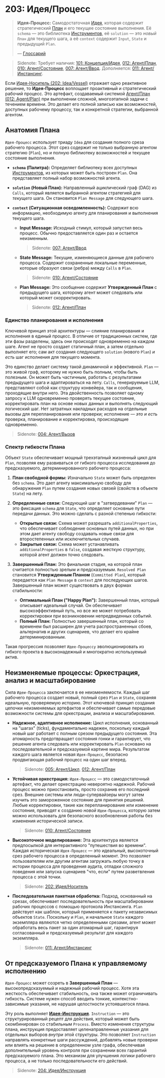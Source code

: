 # 203: Идея/Процесс

> **Идея-Процесс:** Самодостаточная [Идея](./101_concept_idea.md), которая содержит стратегический [План](./012_agent_plan.md) и его текущее состояние выполнения. Её `schema` — это библиотека [Инструментов](./002_agent_tool.md), её `solution` — это _новый_ `План` для текущего шага, а её `context` содержит `Input`, `State` и предыдущий `Plan`.
>
> — [Глоссарий](./000_glossary.md)

> Sidenote: Требует наличия: [101: Концепция/Идея](./101_concept_idea.md), [012: Агент/План](./012_agent_plan.md), [010: Агент/Состояние](./010_agent_state.md), [007: Агент/Ввод](./007_agent_input.md). Дополняется: [011: Агент/Инстансинг](./011_agent_instancing.md).

Если [Идея-Носитель (202: Idea/Vessel)](./202_idea_vessel.md) отражает одно реактивное решение, то **Идея-Процесс** воплощает проактивный и стратегический рабочий процесс. Это артефакт, создаваемый системой [Агент/План (012: Agent/Plan)](./012_agent_plan.md) при выполнении сложной, многоэтапной задачи с течением времени. Это делает его полной записью как возможностей, доступных рабочему процессу, так и конкретной стратегии, выбранной агентом.

## Анатомия Плана

`Идея-Процесс` использует триаду `Idea` для создания полного среза рабочего процесса. Этот срез содержит не только выбранную агентом стратегию (`Plan`), но и полную библиотеку возможностей и текущее состояние выполнения.

- **`schema` (Палитра):** Определяет библиотеку всех доступных [Инструментов](./002_agent_tool.md), из которых может быть построен `Plan`. Она представляет полный набор возможностей агента.

- **`solution` (Новый План):** Направленный ациклический граф (DAG) из `Calls`, который является выбранной агентом стратегией для _текущего_ шага. Он становится `Plan Message` для следующего шага.

- **`context` (Ситуационная осведомленность):** Содержит всю информацию, необходимую агенту для планирования и выполнения текущего шага.
  - **Input Message:** Исходный стимул, который запустил весь процесс. Обычно предоставляется один раз и остается неизменным.

    > Sidenote: [007: Агент/Ввод](./007_agent_input.md)

  - **State Message:** Текущие, изменяющиеся данные для рабочего процесса. Содержит сохраненные локальные переменные, которые образуют связи (ребра) между `Calls` в `Plan`.

    > Sidenote: [010: Агент/Состояние](./010_agent_state.md)

  - **Plan Message:** Это сообщение содержит **Утвержденный План** с предыдущего шага, которому агент может следовать или который может скорректировать.

    > Sidenote: [012: Агент/План](./012_agent_plan.md)

### Единство планирования и исполнения

Ключевой принцип этой архитектуры — слияние планирования и исполнения в единый процесс. В отличие от традиционных систем, где эти фазы разделены, здесь они происходят одновременно на каждом шаге. Агент не просто создает статичный план, а затем отдельно выполняет его; сам акт создания следующего `solution` (нового `Plan`) _и есть_ шаг исполнения для текущего момента.

Это единство делает систему такой динамичной и эффективной. `Plan` — это живой граф, которому не нужно быть полным, чтобы быть полезным. Он может быть частичным, работать с результатами предыдущего шага и адаптироваться на лету. `Calls`, генерируемые LLM, представляют собой как структуру конвейера, так и сообщения, проходящие внутри него. Эта двойственность позволяет одному запросу к LLM одновременно проверять текущее состояние, корректировать план на основе новых данных и выполнять следующий логический шаг. Нет затратных накладных расходов на отдельные вызовы для перепланирования или проверки; исполнение — _это и есть_ проверка, планирование и корректировка, происходящие одновременно.

> Sidenote: [004: Агент/Вызов](./004_agent_call.md)

### Спектр гибкости Плана

Объект `State` обеспечивает мощный трехэтапный жизненный цикл для `Plan`, позволяя ему развиваться от гибкого процесса исследования до предсказуемого, детерминированного рабочего процесса:

1.  **План свободной формы:** Изначально `State` может быть определен без `schema`. Это дает агенту максимальную свободу для обнаружения `Plan` путем создания новых связей (свойств в объекте `State`) на лету.

2.  **Определенные связи:** Следующий шаг в "затвердевании" `Plan` — это фиксация `schema` для `State`, что определяет основные пути передачи данных. Это можно сделать с разной степенью гибкости:
    - **Открытые связи:** Схема может разрешать `additionalProperties`, что обеспечивает соблюдение основных путей данных, но при этом дает агенту свободу создавать новые связи для второстепенных или исключительных случаев.
    - **Закрытые связи:** Схема может устанавливать `additionalProperties` в `false`, создавая жесткую структуру, которой агент должен точно следовать.

3.  **Завершенный План:** Это финальная стадия, на которой план считается полностью зрелым и предсказуемым. `Resolved Plan` становится **Утвержденным Планом** (`Committed Plan`), который передается как `Plan Message` в `context` для последующих шагов. Завершенный план может существовать в двух формах стабильности:
    - **Оптимальный План ("Happy Plan"):** Завершенный план, который описывает идеальный случай. Он обеспечивает высокоэффективный путь, но все же может потребовать корректировки при возникновении непредвиденных событий.
    - **Полный План:** Полностью завершенный план, который со временем был расширен для учета распространенных сбоев, альтернатив и других сценариев, что делает его крайне детерминированным.

Такая прогрессия позволяет `Идее-Процессу` эволюционировать из гибкого проекта в высоконадежный и многократно используемый актив.

## Неизменяемые процессы: Оркестрация, анализ и масштабирование

Сила `Идеи-Процесса` заключается в ее неизменяемости. Каждый шаг рабочего процесса создает новый, полный срез `Plan` и `State`, сохраняя идеальную, проверяемую историю. Этот ключевой принцип создания цепочки неизменяемых артефактов и обеспечивает самые передовые возможности системы для оркестрации, анализа и масштабирования.

- **Надежное, адаптивное исполнение:** Цикл исполнения, основанный на "шагах" (ticks), фундаментально надежен, поскольку каждый новый шаг работает с полным срезом предыдущего состояния. Эта атомарность предотвращает состояния гонки и гарантирует, что решение агента следовать или корректировать `Plan` основано на последовательной и предсказуемой картине мира. Результатом каждого шага является новая `Идея-Процесс`, безопасно продвигающая рабочий процесс на один шаг вперед.

  > Sidenote: [005: Агент/Цикл](./005_agent_loop.md), [012: Агент/План](./012_agent_plan.md)

- **Устойчивая оркестрация:** `Идея-Процесс` — это самодостаточный артефакт, что делает оркестрацию невероятно надежной. Рабочий процесс можно приостановить, просто сохранив его последний срез. Внешние системы или люди-супервайзеры могут затем изучить это замороженное состояние для принятия решений. Любые корректировки, такие как перепланирование или изменение состояния, приводят к созданию _новой_ `Идеи-Процесса`, которую затем можно использовать для безопасного возобновления работы без изменения исторической записи.

  > Sidenote: [010: Агент/Состояние](./010_agent_state.md)

- **Высокоточное моделирование:** Эта архитектура является предпосылкой для интерактивного "путешествия во времени". Каждая историческая `Идея-Процесс` — это идеальный, высокоточный срез рабочего процесса в определенный момент. Это позволяет пользователям или другим агентам загружать любую точку в истории процесса для проведения аудита, отладки сложного поведения или запуска сценариев "что, если" путем разветвления процесса с этой точки.

  > Sidenote: [202: Идея/Носитель](./202_idea_vessel.md)

- **Последовательная пакетная обработка:** Подход, основанный на срезах, обеспечивает последовательность при масштабировании рабочих процессов с помощью протокола Инстансинга. `Plan` действует как шаблон, который применяется к пакету независимых объектов `State`. Поскольку и `Plan`, и начальное `State` каждого экземпляра являются четко определенными срезами, агент может обработать весь пакет за один атомарный шаг, гарантируя согласованный и предсказуемый результат для каждого экземпляра.

  > Sidenote: [011: Агент/Инстансинг](./011_agent_instancing.md)

## От предсказуемого Плана к управляемому исполнению

`Идея-Процесс` может созреть в **Завершенный План** — высокопредсказуемый и надежный рабочий процесс. Хотя эта жесткость обеспечивает стабильность, она также может ограничивать гибкость. Системе нужен способ вводить тонкие, контекстно-зависимые указания, не нарушая целостности устоявшегося плана.

Эту роль выполняет **[Идея-Инструкция](./204_idea_instruction.md)**. `Instruction` — это структурированный рецепт для действия, который может быть скомбинирован со стабильным `Process`. Вместо изменения структуры плана, инструкция предоставляет целенаправленные указания для отдельных выборов _внутри_ этой структуры. Это позволяет `Instruction` направлять конкретные шаги рассуждений, добавлять новые проверки или влиять на решение в определенном узле графа, обеспечивая дополнительный уровень контроля при сохранении всех гарантий предсказуемого плана. Это механизм для улучшения _логики_ рабочего процесса, а не только последовательности его действий.

> Sidenote: [204: Идея/Инструкция](./204_idea_instruction.md)